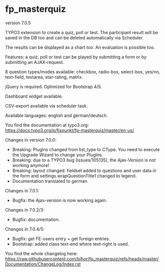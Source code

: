 # fp_masterquiz

version 7.0.5

TYPO3 extension to create a quiz, poll or test. The participant result will be saved in the DB too and can be deleted automatically via Scheduler.

The results can be displayed as a chart too. An evaluation is possible too.

Features: a quiz, poll or test can be played by submitting a form or by submitting an AJAX-request.

8 question types/modes available: checkbox, radio-box, select-box, yes/no, text-field, textarea, star-rating, matrix.

jQuery is required. Optimized for Bootstrap 4/5.

Dashboard widget available.

CSV-export available via scheduler task.

Available languages: english and german/deutsch.

You find the documentation at typo3.org:
https://docs.typo3.org/p/fixpunkt/fp-masterquiz/master/en-us/


Changes in version 7.0.0:
- Breaking: PlugIns changed from list_type to CType. You need to execute the Upgrade Wizard to change your PlugIns.
- Breaking: due to a TYPO3 bug (issues/105135), the Ajax-Version is not working anymore!
- Breaking: layout changed: fieldset added to questions and user data in the form and settings.wrapQuestionTitle1 changed to legend.
- Documentation translated to german.

Changes in 7.0.1:
- Bugfix: the Ajax-version is now working again.

Changes in 7.0.2/3:
- Bugfix: documentation.

Changes in 7.0.4/5:
- Bugfix: get FE-users entry + get foreign entries.
- Bootstrap: added class text-end where text-right is used.

You find the whole changelog here:
https://raw.githubusercontent.com/bihor/fp_masterquiz/refs/heads/master/Documentation/ChangeLog/Index.rst
